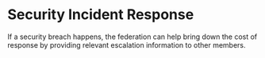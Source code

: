 # Security Incident Response

If a security breach happens, the federation can help bring down the cost of response by 
providing relevant escalation information to other members.